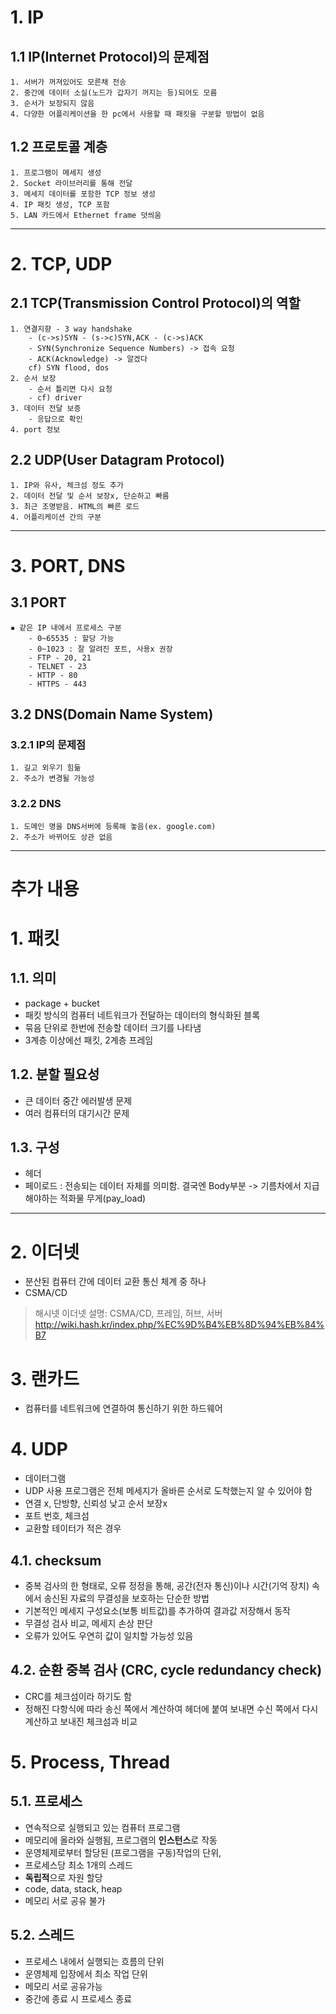 
1\. IP
===================
## 1.1 IP(Internet Protocol)의 문제점
    1. 서버가 꺼져있어도 모른채 전송
    2. 중간에 데이터 소실(노드가 갑자기 꺼지는 등)되어도 모름
    3. 순서가 보장되지 않음
    4. 다양한 어플리케이션을 한 pc에서 사용할 때 패킷을 구분할 방법이 없음
## 1.2 프로토콜 계층
    1. 프로그램이 메세지 생성
    2. Socket 라이브러리를 통해 전달
    3. 메세지 데이터를 포함한 TCP 정보 생성
    4. IP 패킷 생성, TCP 포함
    5. LAN 카드에서 Ethernet frame 덧씌움
***

2\. TCP, UDP
===================
## 2.1 TCP(Transmission Control Protocol)의 역할
    1. 연결지향 - 3 way handshake
        - (c->s)SYN - (s->c)SYN,ACK - (c->s)ACK
        - SYN(Synchronize Sequence Numbers) -> 접속 요청
        - ACK(Acknowledge) -> 알겠다
        cf) SYN flood, dos
    2. 순서 보장
        - 순서 틀리면 다시 요청
        - cf) driver
    3. 데이터 전달 보증
        - 응답으로 확인
    4. port 정보
## 2.2 UDP(User Datagram Protocol)
    1. IP와 유사, 체크섬 정도 추가
    2. 데이터 전달 및 순서 보장x, 단순하고 빠름
    3. 최근 조명받음. HTML의 빠른 로드
    4. 어플리케이션 간의 구분
***

3\. PORT, DNS
===================
## 3.1 PORT
    ▪︎ 같은 IP 내에서 프로세스 구분
        - 0~65535 : 할당 가능
        - 0~1023 : 잘 알려진 포트, 사용x 권장
        - FTP - 20, 21
        - TELNET - 23
        - HTTP - 80
        - HTTPS - 443
## 3.2 DNS(Domain Name System)
### 3.2.1 IP의 문제점
    1. 길고 외우기 힘듦
    2. 주소가 변경될 가능성
### 3.2.2 DNS
    1. 도메인 명을 DNS서버에 등록해 놓음(ex. google.com)
    2. 주소가 바뀌어도 상관 없음
***  
추가 내용
============
# 1. 패킷
## 1.1. 의미
- package + bucket
- 패킷 방식의 컴퓨터 네트워크가 전달하는 데이터의 형식화된 블록
- 묶음 단위로 한번에 전송할 데이터 크기를 나타냄
- 3계층 이상에선 패킷, 2계층 프레임
## 1.2. 분할 필요성
- 큰 데이터 중간 에러발생 문제
- 여러 컴퓨터의 대기시간 문제
## 1.3. 구성
- 헤더
- 페이로드 : 전송되는 데이터 자체를 의미함. 결국엔 Body부분 -> 기름차에서 지급해야하는 적화물 무게(pay_load)
***

# 2. 이더넷
- 분산된 컴퓨터 간에 데이터 교환 통신 체계 중 하나
- CSMA/CD
>해시넷 이더넷 설명: CSMA/CD, 프레임, 허브, 서버  
http://wiki.hash.kr/index.php/%EC%9D%B4%EB%8D%94%EB%84%B7

# 3. 랜카드
- 컴퓨터를 네트워크에 연결하여 통신하기 위한 하드웨어

# 4. UDP
- 데이터그램 
- UDP 사용 프로그램은 전체 메세지가 올바른 순서로 도착했는지 알 수 있어야 함
- 연결 x, 단방향, 신뢰성 낮고 순서 보장x
- 포트 번호, 체크섬 
- 교환할 테이터가 적은 경우 

## 4.1. checksum
- 중복 검사의 한 형태로, 오류 정정을 통해, 공간(전자 통신)이나 시간(기억 장치) 속에서 송신된 자료의 무결성을 보호하는 단순한 방법
- 기본적인 메세지 구성요소(보통 비트값)를 추가하여 결과값 저장해서 동작
- 무결성 검사 비교, 메세지 손상 판단
- 오류가 있어도 우연히 값이 일치할 가능성 있음
## 4.2. 순환 중복 검사 (CRC, cycle redundancy check) 
- CRC를 체크섬이라 하기도 함
- 정해진 다항식에 따라 송신 쪽에서 계산하여 헤더에 붙여 보내면 수신 쪽에서 다시 계산하고 보내진 체크섬과 비교

# 5. Process, Thread
## 5.1. 프로세스
- 연속적으로 실행되고 있는 컴퓨터 프로그램
- 메모리에 올라와 실행됨, 프로그램의 **인스턴스**로 작동
- 운영체제로부터 할당된 (프로그램을 구동)작업의 단위,
- 프로세스당 최소 1개의 스레드
- **독립적**으로 자원 할당
- code, data, stack, heap
- 메모리 서로 공유 불가
## 5.2. 스레드
- 프로세스 내에서 실행되는 흐름의 단위
- 운영체제 입장에서 최소 작업 단위
- 메모리 서로 공유가능
- 중간에 종료 시 프로세스 종료